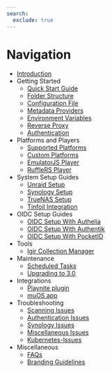 ```yaml
---
search:
  exclude: true
---
```


# Navigation

- [Introduction](index.md)
- Getting Started
    - [Quick Start Guide](Getting-Started/Quick-Start-Guide.md)
    - [Folder Structure](Getting-Started/Folder-Structure.md)
    - [Configuration File](Getting-Started/Configuration-File.md)
    - [Metadata Providers](Getting-Started/Metadata-Providers.md)
    - [Environment Variables](Getting-Started/Environment-Variables.md)
    - [Reverse Proxy](Getting-Started/Reverse-Proxy.md)
    - [Authentication](Getting-Started/Authentication.md)
- Platforms and Players
    - [Supported Platforms](Platforms-and-Players/Supported-Platforms.md)
    - [Custom Platforms](Platforms-and-Players/Custom-Platforms.md)
    - [EmulatorJS Player](Platforms-and-Players/EmulatorJS-Player.md)
    - [RuffleRS Player](Platforms-and-Players/RuffleRS-Player.md)
- System Setup Guides
    - [Unraid Setup](System-Setup/Unraid-Setup-Guide.md)
    - [Synology Setup](System-Setup/Synology-Setup-Guide.md)
    - [TrueNAS Setup](System-Setup/TrueNAS-Setup-Guide.md)
    - [Tinfoil Integration](System-Setup/Tinfoil-Integration.md)
- OIDC Setup Guides
    - [OIDC Setup With Authelia](OIDC-Guides/OIDC-Setup-With-Authelia.md)
    - [OIDC Setup With Authentik](OIDC-Guides/OIDC-Setup-With-Authentik.md)
    - [OIDC Setup With PocketID](OIDC-Guides/OIDC-Setup-With-PocketID.md)
- Tools
    - [Igir Collection Manager](Tools/Igir-Collection-Manager.md)
- Maintenance
    - [Scheduled Tasks](Maintenance/Scheduled-Tasks.md)
    - [Upgrading to 3.0](Maintenance/Upgrading-to-3.0.md)
- Integrations
    - [Playnite plugin](Integrations/Playnite-plugin.md)
    - [muOS app](Integrations/muOS-app.md)
- Troubleshooting
    - [Scanning Issues](Troubleshooting/Scanning-Issues.md)
    - [Authentication Issues](Troubleshooting/Authentication-Issues.md)
    - [Synology Issues](Troubleshooting/Synology-Issues.md)
    - [Miscellaneous Issues](Troubleshooting/Miscellaneous-Troubleshooting.md)
    - [Kubernetes-Issues](Troubleshooting/Kubernetes-Issues.md)
- Miscellaneous
    - [FAQs](Miscellaneous/FAQs.md)
    - [Branding Guidelines](Miscellaneous/Brand-Guidelines.md)
